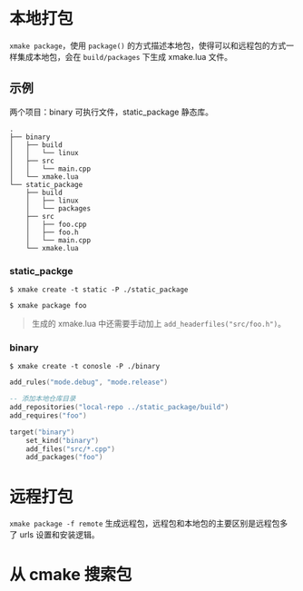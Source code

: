 # 本地打包

`xmake package`，使用 `package()` 的方式描述本地包，使得可以和远程包的方式一样集成本地包，会在 `build/packages` 下生成 xmake.lua 文件。

## 示例

两个项目：binary 可执行文件，static_package 静态库。

```shell
.
├── binary
│   ├── build
│   │   └── linux
│   ├── src
│   │   └── main.cpp
│   └── xmake.lua
└── static_package
    ├── build
    │   ├── linux
    │   └── packages
    ├── src
    │   ├── foo.cpp
    │   ├── foo.h
    │   └── main.cpp
    └── xmake.lua
```

### static_packge

```shell
$ xmake create -t static -P ./static_package

$ xmake package foo
```

> 生成的 xmake.lua 中还需要手动加上 `add_headerfiles("src/foo.h")`。

### binary

```shell
$ xmake create -t conosle -P ./binary
```

```lua
add_rules("mode.debug", "mode.release")

-- 添加本地仓库目录
add_repositories("local-repo ../static_package/build")
add_requires("foo")

target("binary")
    set_kind("binary")
    add_files("src/*.cpp")
    add_packages("foo")
```

# 远程打包

`xmake package -f remote` 生成远程包，远程包和本地包的主要区别是远程包多了 urls 设置和安装逻辑。

# 从 cmake 搜索包

